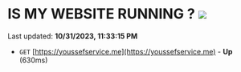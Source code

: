 # IS MY WEBSITE RUNNING ? [![](https://img.shields.io/static/v1?label=Sponsor&message=%E2%9D%A4&logo=GitHub&color=%23fe8e86)](https://github.com/sponsors/<username>)

Last updated: **10/31/2023, 11:33:15 PM**

- `GET` [https://youssefservice.me](https://youssefservice.me) - **Up** (630ms)
